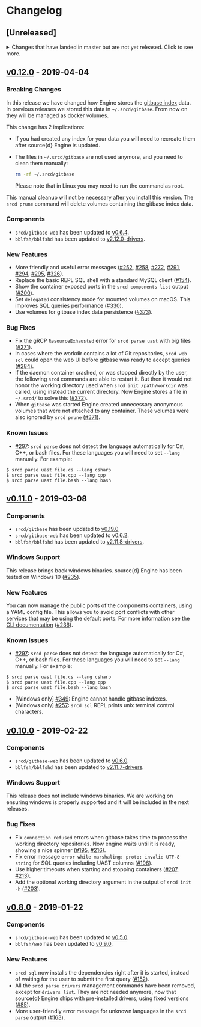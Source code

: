# Changelog

## [Unreleased]
<details>
  <summary>
    Changes that have landed in master but are not yet released.
    Click to see more.
  </summary>

### Components

- `srcd/gitbase-web` has been updated to [v0.6.5](https://github.com/src-d/gitbase-web/releases/tag/v0.6.5).
- `bblfsh/bblfshd` has been updated to [v2.12.1-drivers](https://github.com/bblfsh/bblfshd/releases/tag/v2.12.1).

### Breaking Changes

- `srcd` commands do not have a `-v/--verbose` flag anymore, it has been replaced with the `--log-level=debug` option ([#410](https://github.com/src-d/engine/issues/410)).
- The `srcd/cli-daemon` docker image executable now requires to use the `serve` sub command. This does not affect end users ([#410](https://github.com/src-d/engine/issues/410)).

### New Features

- The `srcd` commands now have the following new options for log messages ([#410](https://github.com/src-d/engine/issues/410)):
```
--log-level=[info|debug|warning|error] Logging level (default: info) [$LOG_LEVEL]
--log-format=[text|json]               log format, defaults to text on a terminal and json otherwise [$LOG_FORMAT]
--log-fields=                          default fields for the logger, specified in json [$LOG_FIELDS]
--log-force-format                     ignore if it is running on a terminal or not [$LOG_FORCE_FORMAT]
```

### Bug Fixes

- The commands fail gracefully if an incompatible Docker installation is found, such as Docker Toolbox  ([#417](https://github.com/src-d/engine/issues/417)).

</details>

## [v0.12.0](https://github.com/src-d/engine/releases/tag/v0.12.0) - 2019-04-04

### Breaking Changes

In this release we have changed how Engine stores the [gitbase index](https://docs.sourced.tech/gitbase/using-gitbase/indexes) data. In previous releases we stored this data in `~/.srcd/gitbase`. From now on they will be managed as docker volumes.

This change has 2 implications:

- If you had created any index for your data you will need to recreate them after source{d} Engine is updated.
- The files in `~/.srcd/gitbase` are not used anymore, and you need to clean them manually:

  ```bash
  rm -rf ~/.srcd/gitbase
  ```
  Please note that in Linux you may need to run the command as root.

This manual cleanup will not be necessary after you install this version. The `srcd prune` command will delete volumes containing the gitbase index data.

### Components

- `srcd/gitbase-web` has been updated to [v0.6.4](https://github.com/src-d/gitbase-web/releases/tag/v0.6.4).
- `bblfsh/bblfshd` has been updated to [v2.12.0-drivers](https://github.com/bblfsh/bblfshd/releases/tag/v2.12.0).

### New Features

- More friendly and useful error messages ([#252](https://github.com/src-d/engine/issues/252), [#258](https://github.com/src-d/engine/issues/258), [#272](https://github.com/src-d/engine/issues/272), [#291](https://github.com/src-d/engine/issues/291), [#294](https://github.com/src-d/engine/issues/294), [#295](https://github.com/src-d/engine/issues/295), [#326](https://github.com/src-d/engine/issues/326)).
- Replace the basic REPL SQL shell with a standard MySQL client ([#154](https://github.com/src-d/engine/issues/154)).
- Show the container exposed ports in the `srcd components list` output ([#300](https://github.com/src-d/engine/issues/300)).
- Set `delegated` consistency mode for mounted volumes on macOS. This improves SQL queries performance ([#330](https://github.com/src-d/engine/issues/330)).
- Use volumes for gitbase index data persistence ([#373](https://github.com/src-d/engine/issues/373)).

### Bug Fixes

- Fix the gRCP `ResourceExhausted` error for `srcd parse uast` with big files ([#271](https://github.com/src-d/engine/issues/271)).
- In cases where the workdir contains a lot of Git repositories, `srcd web sql` could open the web UI before gitbase was ready to accept queries ([#284](https://github.com/src-d/engine/issues/284)).
- If the daemon container crashed, or was stopped directly by the user, the following `srcd` commands are able to restart it. But then it would not honor the working directory used when `srcd init /path/workdir` was called, using instead the current directory. Now Engine stores a file in `~/.srcd/` to solve this ([#372](https://github.com/src-d/engine/issues/372)).
- When `gitbase` was started Engine created unnecessary anonymous volumes that were not attached to any container. These volumes were also ignored by `srcd prune` ([#371](https://github.com/src-d/engine/pull/371)).

### Known Issues

- [#297](https://github.com/src-d/engine/issues/297): `srcd parse` does not detect the language automatically for C#, C++, or bash files. For these languages you will need to set `--lang` manually. For example:
```
$ srcd parse uast file.cs --lang csharp
$ srcd parse uast file.cpp --lang cpp
$ srcd parse uast file.bash --lang bash
```

## [v0.11.0](https://github.com/src-d/engine/releases/tag/v0.11.0) - 2019-03-08

### Components

- `srcd/gitbase` has been updated to [v0.19.0](https://github.com/src-d/gitbase/releases/tag/v0.19.0)
- `srcd/gitbase-web` has been updated to [v0.6.2](https://github.com/src-d/gitbase-web/releases/tag/v0.6.2).
- `bblfsh/bblfshd` has been updated to [v2.11.8-drivers](https://github.com/bblfsh/bblfshd/releases/tag/v2.11.8).

### Windows Support

This release brings back windows binaries. source{d} Engine has been tested on Windows 10 ([#235](https://github.com/src-d/engine/issues/235)).

### New Features

You can now manage the public ports of the components containers, using a YAML config file. This allows you to avoid port conflicts with other services that may be using the default ports. For more information see the [CLI documentation](https://docs.sourced.tech/engine/learn-more/commands#srcd) ([#236](https://github.com/src-d/engine/issues/236)).

### Known Issues

- [#297](https://github.com/src-d/engine/issues/297): `srcd parse` does not detect the language automatically for C#, C++, or bash files. For these languages you will need to set `--lang` manually. For example:
```
$ srcd parse uast file.cs --lang csharp
$ srcd parse uast file.cpp --lang cpp
$ srcd parse uast file.bash --lang bash
```

- [Windows only] [#349](https://github.com/src-d/engine/issues/349): Engine cannot handle gitbase indexes.
- [Windows only] [#257](https://github.com/src-d/engine/issues/257): `srcd sql` REPL prints unix terminal control characters.

## [v0.10.0](https://github.com/src-d/engine/releases/tag/v0.10.0) - 2019-02-22

### Components

- `srcd/gitbase-web` has been updated to [v0.6.0](https://github.com/src-d/gitbase-web/releases/tag/v0.6.0).
- `bblfsh/bblfshd` has been updated to [v2.11.7-drivers](https://github.com/bblfsh/bblfshd/releases/tag/v2.11.7).

### Windows Support

This release does not include windows binaries. We are working on ensuring windows is properly supported and it will be included in the next releases.

### Bug Fixes

- Fix `connection refused` errors when gitbase takes time to process the working directory repositories. Now engine waits until it is ready, showing a nice spinner ([#195](https://github.com/src-d/engine/issues/195), [#216](https://github.com/src-d/engine/issues/216)).
- Fix error message `error while marshaling: proto: invalid UTF-8 string` for SQL queries including UAST columns ([#196](https://github.com/src-d/engine/issues/196)).
- Use higher timeouts when starting and stopping containers ([#207](https://github.com/src-d/engine/issues/207), [#213](https://github.com/src-d/engine/issues/213)).
- Add the optional working directory argument in the output of `srcd init -h` ([#203](https://github.com/src-d/engine/issues/203)).

## [v0.8.0](https://github.com/src-d/engine/releases/tag/v0.8.0) - 2019-01-22

### Components

- `srcd/gitbase-web` has been updated to [v0.5.0](https://github.com/src-d/gitbase-web/releases/tag/v0.5.0).
- `bblfsh/web` has been updated to [v0.9.0](https://github.com/bblfsh/web/releases/tag/v0.9.0).

### New Features

- `srcd sql` now installs the dependencies right after it is started, instead of waiting for the user to submit the first query ([#152](https://github.com/src-d/engine/issues/152)).
- All the `srcd parse drivers` management commands have been removed, except for `drivers list`. They are not needed anymore, now that source{d} Engine ships with pre-installed drivers, using fixed versions ([#85](https://github.com/src-d/engine/issues/85)).
- More user-friendly error message for unknown languages in the `srcd parse` output ([#163](https://github.com/src-d/engine/issues/163)).
